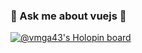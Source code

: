 ### 💬 Ask me about vuejs 👋

[![@vmga43's Holopin board](https://holopin.me/vmga43)](https://holopin.io/@vmga43)

<!--
**manologarciadev/manologarciadev** is a ✨ _special_ ✨ repository because its `README.md` (this file) appears on your GitHub profile.

Here are some ideas to get you started:

- 🔭 I’m currently working on ...
- 🌱 I’m currently learning ...
- 👯 I’m looking to collaborate on ...
- 🤔 I’m looking for help with ...
- 💬 Ask me about ...
- 📫 How to reach me: ...
- 😄 Pronouns: ...
- ⚡ Fun fact: ...
-->
